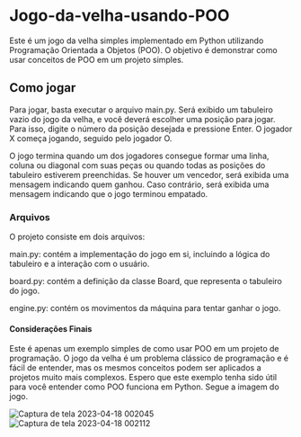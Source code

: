 # Jogo-da-velha-usando-POO

Este é um jogo da velha simples implementado em Python utilizando Programação Orientada a Objetos (POO). O objetivo é demonstrar como usar conceitos de POO em um projeto simples.

<h2>Como jogar</h2>
Para jogar, basta executar o arquivo main.py. Será exibido um tabuleiro vazio do jogo da velha, e você deverá escolher uma posição para jogar. Para isso, digite o número da posição desejada e pressione Enter. O jogador X começa jogando, seguido pelo jogador O.

O jogo termina quando um dos jogadores consegue formar uma linha, coluna ou diagonal com suas peças ou quando todas as posições do tabuleiro estiverem preenchidas. Se houver um vencedor, será exibida uma mensagem indicando quem ganhou. Caso contrário, será exibida uma mensagem indicando que o jogo terminou empatado.

<h3>Arquivos</h3>
O projeto consiste em dois arquivos:

main.py: contém a implementação do jogo em si, incluindo a lógica do tabuleiro e a interação com o usuário.

board.py: contém a definição da classe Board, que representa o tabuleiro do jogo.

engine.py: contém os movimentos da máquina para tentar ganhar o jogo.

<h4>Considerações Finais</h4>
Este é apenas um exemplo simples de como usar POO em um projeto de programação. O jogo da velha é um problema clássico de programação e é fácil de entender, mas os mesmos conceitos podem ser aplicados a projetos muito mais complexos. Espero que este exemplo tenha sido útil para você entender como POO funciona em Python.
Segue a imagem do jogo.

![Captura de tela 2023-04-18 002045](https://user-images.githubusercontent.com/51519605/232662808-d8743edf-a3a6-46a5-935f-814666f5a4bf.png)
![Captura de tela 2023-04-18 002112](https://user-images.githubusercontent.com/51519605/232662832-2e03fce5-3cc4-4e21-ac9a-6db271ef46cc.png)
